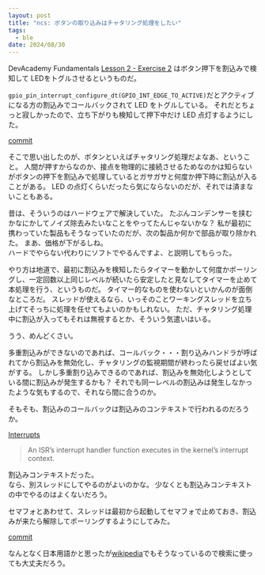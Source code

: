 ```yaml
---
layout: post
title: "ncs: ボタンの取り込みはチャタリング処理をしたい"
tags:
  - ble
date: 2024/08/30
---
```


DevAcademy Fundamentals [Lesson 2 - Exercise 2](https://academy.nordicsemi.com/courses/nrf-connect-sdk-fundamentals/lessons/lesson-2-reading-buttons-and-controlling-leds/topic/exercise-2-3/) はボタン押下を割込みで検知して LEDをトグルさせるというものだ。

`gpio_pin_interrupt_configure_dt(GPIO_INT_EDGE_TO_ACTIVE)`だとアクティブになる方の割込みでコールバックされて LED をトグルしている。
それだとちょっと寂しかったので、立ち下がりも検知して押下中だけ LED 点灯するようにした。

[commit](https://github.com/hirokuma/ncs-fund/commit/4d1593571913b049180968c0bf80552c0b3427c9)

そこで思い出したのが、ボタンといえばチャタリング処理だよなあ、ということ。
人間が押すからなのか、接点を物理的に接続させるためなのかは知らないがボタンの押下を割込みで処理しているとガサガサと何度か押下時に割込が入ることがある。
LED の点灯くらいだったら気にならないのだが、それでは済まないこともある。

昔は、そういうのはハードウェアで解決していた。
たぶんコンデンサーを挟むかなにかしてノイズ除去みたいなことをやってたんじゃないかな？ 
私が最初に携わっていた製品もそうなっていたのだが、次の製品か何かで部品が取り除かれた。
まあ、価格が下がるしね。  
ハードでやらない代わりにソフトでやるんですよ、と説明してもらった。

やり方は地道で、最初に割込みを検知したらタイマーを動かして何度かポーリングし、一定回数以上同じレベルが続いたら安定したと見なしてタイマーを止めて本処理を行う、というものだ。
タイマー的なものを使わないといかんのが面倒なところだ。
スレッドが使えるなら、いっそのことワーキングスレッドを立ち上げてそっちに処理を任せてもよいのかもしれない。
ただ、チャタリング処理中に割込が入ってもそれは無視するとか、そういう気遣いはいる。

うう、めんどくさい。

多重割込みができないのであれば、コールバック・・・割り込みハンドラが呼ばれてから割込みを無効化し、チャタリングの監視期間が終わったら戻せばよい気がする。
しかし多重割り込みできるのであれば、割込みを無効化しようとしている間に割込みが発生するかも？ 
それでも同一レベルの割込みは発生しなかったような気もするので、それなら間に合うのか。

そもそも、割込みのコールバックは割込みのコンテキストで行われるのだろうか。

[Interrupts](https://docs.nordicsemi.com/bundle/ncs-2.6.1/page/zephyr/kernel/services/interrupts.html)

> An ISR’s interrupt handler function executes in the kernel’s interrupt context.

割込みコンテキストだった。  
なら、別スレッドにしてやるのがよいのかな。
少なくとも割込みコンテキストの中でやるのはよくないだろう。

セマフォとあわせて、スレッドは最初から起動してセマフォで止めておき、割込みが来たら解除してポーリングするようにしてみた。

[commit](https://github.com/hirokuma/ncs-fund/commit/2eac074edc0fccff2f1f0dd2f74a2b4cb8318961)


なんとなく日本用語かと思ったが[wikipedia](https://ja.wikipedia.org/wiki/%E3%83%81%E3%83%A3%E3%82%BF%E3%83%AA%E3%83%B3%E3%82%B0)でもそうなっているので検索に使っても大丈夫だろう。
